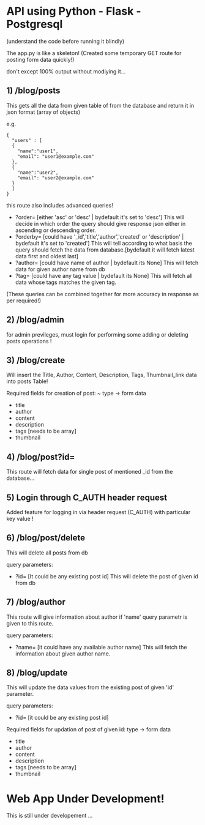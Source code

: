 # API using Python - Flask - Postgresql
(understand the code before running it blindly)

The app.py is like a skeleton!
(Created some temporary GET route for posting form data quickly!)

don't except 100% output without modiying it...
## 1) /blog/posts
This gets all the data from given table of from the database and return it in json format (array of objects)

e.g.
```
{
  "users" : [
  {
    "name":"user1",
    "email": "user1@example.com"
  },
  {
    "name":"user2",
    "email": "user2@example.com"
  }
  ]
}
```
this route also includes advanced queries!
+ ?order=  [either 'asc' or 'desc' | bydefault it's set to 'desc']
  This will decide in which order the query should give response json either in ascending or descending order.
+ ?orderby= [could have '_id','title','author','created' or 'description' | bydefault it's set to 'created']
  This will tell according to what basis the query should fetch the data from database.[bydefault it will fetch latest data first and oldest last]
+ ?author= [could have name of author | bydefault its None]
  This will fetch data for given author name from db
+ ?tag= [could have any tag value | bydefault its None]
  This will fetch all data whose tags matches the given tag.
  
(These queries can be combined together for more accuracy in response as per required!)

## 2) /blog/admin
for admin previleges, must login for performing some adding or deleting posts operations !

## 3) /blog/create
Will insert the Title, Author, Content, Description, Tags, Thumbnail_link data into posts Table!

Required fields for creation of post:
~ type -> form data
- title
- author
- content
- description
- tags [needs to be array]
- thumbnail

## 4) /blog/post?id=
This route will fetch data for single post of mentioned _id from the database...

## 5) Login through C_AUTH header request
Added feature for logging in via header request (C_AUTH) with particular key value !

## 6) /blog/post/delete
This will delete all posts from db

query parameters:
+ ?id=  [It could be any existing post id]
  This will delete the post of given id from db

## 7) /blog/author
This route will give information about author if 'name' query parametr is given to this route.

query parameters:
+ ?name=  [it could have any available author name]
  This will fetch the information about given author name.
  
## 8) /blog/update
This will update the data values from the existing post of given 'id' parameter.

query parameters:
+ ?id= [it could be any existing post id]

Required fields for updation of post of given id:
type -> form data
- title
- author
- content
- description
- tags [needs to be array]
- thumbnail

# Web App Under Development!
This is still under developement ...
